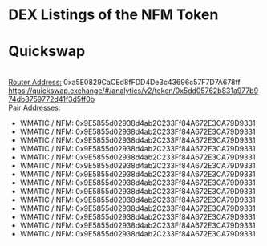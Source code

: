 # DEX Listings of the NFM Token

<h1>Quickswap</h1></br>
<u>Router Address:</u> 0xa5E0829CaCEd8fFDD4De3c43696c57F7D7A678ff</br>
<a href="https://quickswap.exchange/#/analytics/v2/token/0x5dd05762b831a977b974db8759772d41f3d5ff0b">https://quickswap.exchange/#/analytics/v2/token/0x5dd05762b831a977b974db8759772d41f3d5ff0b</a>
</br>
<u>Pair Addresses:</u>
<ul>
<li>WMATIC / NFM: 0x9E5855d02938d4ab2C233Ff84A672E3CA79D9331</li>
<li>WMATIC / NFM: 0x9E5855d02938d4ab2C233Ff84A672E3CA79D9331</li>
<li>WMATIC / NFM: 0x9E5855d02938d4ab2C233Ff84A672E3CA79D9331</li>
<li>WMATIC / NFM: 0x9E5855d02938d4ab2C233Ff84A672E3CA79D9331</li>
<li>WMATIC / NFM: 0x9E5855d02938d4ab2C233Ff84A672E3CA79D9331</li>
<li>WMATIC / NFM: 0x9E5855d02938d4ab2C233Ff84A672E3CA79D9331</li>
<li>WMATIC / NFM: 0x9E5855d02938d4ab2C233Ff84A672E3CA79D9331</li>
<li>WMATIC / NFM: 0x9E5855d02938d4ab2C233Ff84A672E3CA79D9331</li>
<li>WMATIC / NFM: 0x9E5855d02938d4ab2C233Ff84A672E3CA79D9331</li>
<li>WMATIC / NFM: 0x9E5855d02938d4ab2C233Ff84A672E3CA79D9331</li>
<li>WMATIC / NFM: 0x9E5855d02938d4ab2C233Ff84A672E3CA79D9331</li>
<li>WMATIC / NFM: 0x9E5855d02938d4ab2C233Ff84A672E3CA79D9331</li>
<li>WMATIC / NFM: 0x9E5855d02938d4ab2C233Ff84A672E3CA79D9331</li>
<li>WMATIC / NFM: 0x9E5855d02938d4ab2C233Ff84A672E3CA79D9331</li>
</ul>

